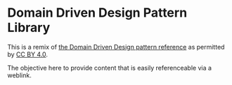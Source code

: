 # Domain Driven Design Pattern Library
This is a remix of [the Domain Driven Design pattern reference](https://domainlanguage.com/ddd/reference/) as permitted by [CC BY 4.0](https://creativecommons.org/licenses/by/4.0/).

The objective here to provide content that is easily referenceable via a weblink.
